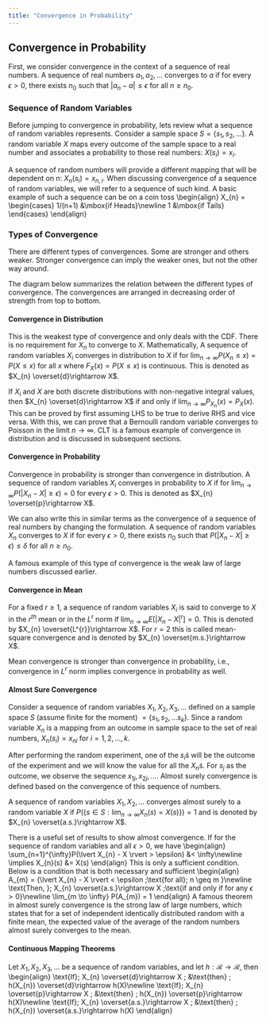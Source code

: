```yaml
---
title: "Convergence in Probability"
---
```


## Convergence in Probability

First, we consider convergence in the context of a sequence of real numbers. A sequence of real numbers $a_{1}, a_{2}, \ldots$ converges to $a$ if for every $\epsilon > 0$, there exists $n_{0}$ such that $\lvert a_{n} - a \rvert \leq \epsilon$ for all $n \geq n_{0}$.


### Sequence of Random Variables

Before jumping to convergence in probability, lets review what a sequence of random variables represents. Consider a sample space $S = \{s_{1}, s_{2}, \ldots\}$. A random variable $X$ maps every outcome of the sample space to a real number and associates a probability to those real numbers: $X(s_{i}) = x_{i}$.


A sequence of random numbers will provide a different mapping that will be dependent on n: $X_{n}(s_{i}) = x_{n,i}$. When discussing convergence of a sequence of random variables, we will refer to a sequence of such kind. A basic example of such a sequence can be on a coin toss
\begin{align}
        X_{n} = \begin{cases} 1/(n+1) &\mbox{if Heads}\newline 1 &\mbox{if Tails} \end{cases}
    \end{align}

### Types of Convergence

There are different types of convergences. Some are stronger and others weaker. Stronger convergence can imply the weaker ones, but not the other way around.

The diagram below summarizes the relation between the different types of convergence. The convergences are arranged in decreasing order of strength from top to bottom.

#### Convergence in Distribution

This is the weakest type of convergence and only deals with the CDF. There is no requirement for $X_{n}$ to converge to $X$. Mathematically, A sequence of random variables $X_{i}$ converges in distribution to $X$ if for $\lim_{n \to \infty} P(X_{n} \leq x) = P(X \leq x)$ for all $x$ where $F_{X}(x) = P(X \leq x)$ is continuous. This is denoted as $X_{n} \overset{d}\rightarrow X$.


If $X_{i}$ and $X$ are both discrete distributions with non-negative integral values, then $X_{n} \overset{d}\rightarrow X$ if and only if $\lim_{n \to \infty} P_{X_{n}}(x) = P_{X}(x)$. This can be proved by first assuming LHS to be true to derive RHS and vice versa. With this, we can prove that a Bernoulli random variable converges to Poisson in the limit $n \to \infty$. CLT is a famous example of convergence in distribution and is discussed in subsequent sections.

#### Convergence in Probability

Convergence in probability is stronger than convergence in distribution. A sequence of random variables $X_{i}$ converges in probability to $X$ if for $\lim_{n \to \infty} P(\lvert X_{n} - X \rvert \geq \epsilon) = 0$ for every $\epsilon > 0$. This is denoted as $X_{n} \overset{p}\rightarrow X$.


We can also write this in similar terms as the convergence of a sequence of real numbers by changing the formulation. A sequence of random variables $X_{n}$ converges to $X$ if for every $\epsilon > 0$, there exists $n_{0}$ such that $P(\lvert X_{n} - X \rvert \geq \epsilon) \leq \delta$ for all $n \geq n_{0}$.


A famous example of this type of convergence is the weak law of large numbers discussed earlier.

#### Convergence in Mean

For a fixed $r \geq 1$, a sequence of random variables $X_{i}$ is said to converge to $X$ in the $r^{th}$ mean or in the $L^{r}$ norm if $\lim_{n \to \infty} E[\lvert X_{n} - X \rvert^{r}] = 0$. This is denoted by $X_{n} \overset{L^{r}}\rightarrow X$. For $r=2$ this is called mean-square convergence and is denoted by $X_{n} \overset{m.s.}\rightarrow X$.


Mean convergence is stronger than convergence in probability, i.e., convergence in $L^{r}$ norm implies convergence in probability as well.

#### Almost Sure Convergence

Consider a sequence of random variables $X_{1}, X_{2}, X_{3}, \ldots$ defined on a sample space $S$ (assume finite for the moment) $= \{s_{1}, s_{2}, \ldots s_{k}\}$. Since a random variable $X_{n}$ is a mapping from an outcome in sample space to the set of real numbers, $X_{n}(s_{i}) = x_{ni}$ for $i=1,2,\ldots,k$.


After performing the random experiment, one of the $s_{i}$ś will be the outcome of the experiment and we will know the value for all the $X_{n}$ś. For $s_{j}$ as the outcome, we observe the sequence $x_{1j}, x_{2j}, \ldots$. Almost surely convergence is defined based on the convergence of this sequence of numbers.


A sequence of random variables $X_{1}, X_{2}, \ldots$ converges almost surely to a random variable $X$ if $P(\{s \in S:\lim_{n \to \infty} X_{n}(s) = X(s)\}) = 1$ and is denoted by $X_{n} \overset{a.s.}\rightarrow X$.


There is a useful set of results to show almost convergence. If for the sequence of random variables and all $\epsilon > 0$, we have
\begin{align}
        \sum_{n=1}^{\infty}P(\lvert X_{n} - X \rvert > \epsilon) &< \infty\newline
        \implies X_{n}(s) &= X(s)
    \end{align}
This is only a sufficient condition. Below is a condition that is both necessary and sufficient
\begin{align}
        A_{m} = \{\lvert X_{n} - X \rvert < \epsilon \;\text{for all}\; n \geq m \}\newline
        \text{Then, }\; X_{n} \overset{a.s.}\rightarrow X \;\text{if and only if for any $\epsilon > 0$}\newline
        \lim_{m \to \infty} P(A_{m}) = 1
    \end{align}
A famous theorem in almost surely convergence is the strong law of large numbers, which states that for a set of independent identically distributed random with a finite mean, the expected value of the average of the random numbers almost surely converges to the mean.

#### Continuous Mapping Theorems

Let $X_{1}, X_{2}, X_{3}, \ldots$ be a sequence of random variables, and let $h: \mathcal{R} \rightarrow \mathcal{R}$, then
\begin{align}
        \text{If}\; X_{n} \overset{d}\rightarrow X \; &\text{then} \; h(X_{n}) \overset{d}\rightarrow h(X)\newline
        \text{If}\; X_{n} \overset{p}\rightarrow X \; &\text{then} \; h(X_{n}) \overset{p}\rightarrow h(X)\newline
        \text{If}\; X_{n} \overset{a.s.}\rightarrow X \; &\text{then} \; h(X_{n}) \overset{a.s.}\rightarrow h(X)
    \end{align}
